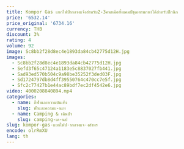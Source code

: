 ```yaml
---
title: Kompor Gas แยกไฟป่ากลางแจ้งสำหรับ2-3คนหม้อตั้งแคมป์ชุดเตาพกพาได้สำหรับปิกนิก
price: '6532.14'
price_original: '6734.16'
currency: THB
discount: 3%
rating: 4
volume: 92
image: Sc8bb2f28d8ec4e1893da84cb42775d12H.jpg
images:
  - Sc8bb2f28d8ec4e1893da84cb42775d12H.jpg
  - Sefd3f65c47124a1183e5c8837027fb441.jpg
  - Sad93ed570b504c9a98be35252f3ded03F.jpg
  - Sd1724797db8d4ff39550764c470cc7e5f.jpg
  - Sfc2c77427b1e44ac89bdf7ec2df4542e6.jpg
video: 4000208840894.mp4
categories:
  - name: กีฬาและความบันเทิง
    slug: ฬาและความบ-นเท
  - name: Camping & เดินป่า
    slug: camping-เด-นป
slug: kompor-gas-แยกไฟป-ากลางแจ-งสำหร
encode: olrRmXU
lang: th
---
```

  